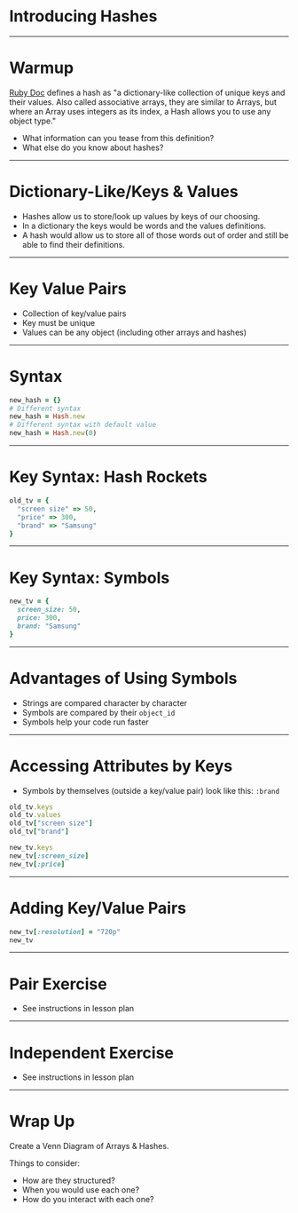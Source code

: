 # Introducing Hashes

---

# Warmup

[Ruby Doc](http://ruby-doc.org/core-2.4.2/Hash.html) defines a hash as "a dictionary-like collection of unique keys and their values. Also called associative arrays, they are similar to Arrays, but where an Array uses integers as its index, a Hash allows you to use any object type."

* What information can you tease from this definition?
* What else do you know about hashes?

---

# Dictionary-Like/Keys & Values

* Hashes allow us to store/look up values by keys of our choosing.
* In a dictionary the keys would be words and the values definitions.
* A hash would allow us to store all of those words out of order and still be able to find their definitions.

---

# Key Value Pairs

* Collection of key/value pairs
* Key must be unique
* Values can be any object (including other arrays and hashes)

---

# Syntax

```ruby
new_hash = {}
# Different syntax
new_hash = Hash.new
# Different syntax with default value
new_hash = Hash.new(0)
```

---

# Key Syntax: Hash Rockets

```ruby
old_tv = {
  "screen size" => 50,
  "price" => 300,
  "brand" => "Samsung"
}
```

---

# Key Syntax: Symbols

```ruby
new_tv = {
  screen_size: 50,
  price: 300,
  brand: "Samsung"
}
```

---

# Advantages of Using Symbols

* Strings are compared character by character
* Symbols are compared by their `object_id`
* Symbols help your code run faster

---

# Accessing Attributes by Keys

* Symbols by themselves (outside a key/value pair) look like this: `:brand`

```ruby
old_tv.keys
old_tv.values
old_tv["screen size"]
old_tv["brand"]

new_tv.keys
new_tv[:screen_size]
new_tv[:price]
```

---

# Adding Key/Value Pairs

```ruby
new_tv[:resolution] = "720p"
new_tv
```

---

# Pair Exercise

* See instructions in lesson plan

---

# Independent Exercise

* See instructions in lesson plan

---

# Wrap Up

Create a Venn Diagram of Arrays & Hashes.

Things to consider:

* How are they structured?
* When you would use each one?
* How do you interact with each one?




